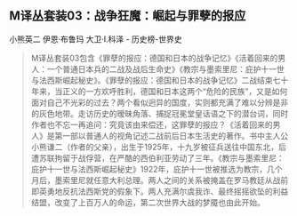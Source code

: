 ## M译丛套装03：战争狂魔：崛起与罪孽的报应

小熊英二 伊恩·布鲁玛 大卫·I.科泽  -  历史榜-世界史

> M译丛套装03包含《罪孽的报应：德国和日本的战争记忆》《活着回来的男人：一个普通日本兵的二战及战后生命史》《教宗与墨索里尼：庇护十一世与法西斯崛起秘史》。《罪孽的报应：德国和日本的战争记忆》二战结束七十年来，当正义的一方欢呼胜利，德国和日本这两个“危险的民族”，又是如何面对自己不光彩的过去？两个看似迥异的国度，实则都充满了难以分辨是非的灰色地带。走访历史的暧昧角落、捕捉冠冕堂皇话语之下的潜台词，同时作者也不忘一再追问：究竟该由来偿还，这罪孽的报应？《活着回来的男人》是第一部以普通人的视角记述二战前后日本生活史的著作。书中主人公小熊谦二（作者的父亲），出生于1925年，十九岁被征兵送往中国东北，后遭苏联拘留于战俘营，在严酷的西伯利亚劳动了三年。《教宗与墨索里尼：庇护十一世与法西斯崛起秘史》1922年，庇护十一世被推选为教宗，几个月后，墨索里尼就任意大利总理。两人之间的关系被掩盖在罗马教廷从战前即英勇地反抗法西斯党的假象下。两人充满尔虞我诈、最终摇摇欲坠的利益结盟，改变了上百万人的命运，第二次世界大战的梦魇也由此开始。
